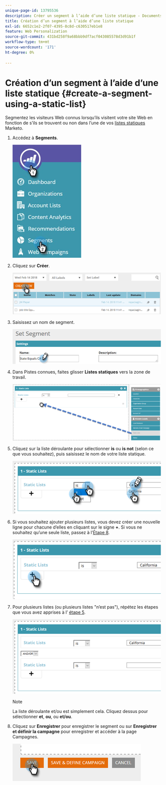```yaml
---
unique-page-id: 13795536
description: Créer un segment à l’aide d’une liste statique - Documents Marketo - Documentation du produit
title: Création d’un segment à l’aide d’une liste statique
exl-id: 6652c1e2-2f07-4395-8c8d-c630517eb1e8
feature: Web Personalization
source-git-commit: 431bd258f9a68bbb9df7acf043085578d3d91b1f
workflow-type: tm+mt
source-wordcount: '171'
ht-degree: 0%

---
```


# Création d’un segment à l’aide d’une liste statique {#create-a-segment-using-a-static-list}

Segmentez les visiteurs Web connus lorsqu’ils visitent votre site Web en fonction de s’ils se trouvent ou non dans l’une de vos [listes statiques](/help/marketo/product-docs/core-marketo-concepts/smart-lists-and-static-lists/static-lists/understanding-static-lists.md) Marketo.

1. Accédez à **Segments**.

   ![](assets/1.jpg)

1. Cliquez sur **Créer**.

   ![](assets/two.png)

1. Saisissez un nom de segment.

   ![](assets/three.png)

1. Dans Pistes connues, faites glisser **Listes statiques** vers la zone de travail.

   ![](assets/four-2.png)

1. Cliquez sur la liste déroulante pour sélectionner **is** ou **is not** (selon ce que vous souhaitez), puis saisissez le nom de votre liste statique.

   ![](assets/five-2.png)

1. Si vous souhaitez ajouter plusieurs listes, vous devez créer une nouvelle ligne pour chacune d’elles en cliquant sur le signe **+**. Si vous ne souhaitez qu’une seule liste, passez à l’[Étape 8](#eight).

   ![](assets/six-1.png)

1. Pour plusieurs listes (ou plusieurs listes &quot;n’est pas&quot;), répétez les étapes que vous avez apprises à l’ [étape 5](#five).

   ![](assets/seven-2.png)

   >[!NOTE]
   >
   >La liste déroulante et/ou est simplement cela. Cliquez dessus pour sélectionner **et**, **ou**, ou **et/ou**.

1. Cliquez sur **Enregistrer** pour enregistrer le segment ou sur **Enregistrer et définir la campagne** pour enregistrer et accéder à la page Campagnes.

   ![](assets/eight-1.png)

